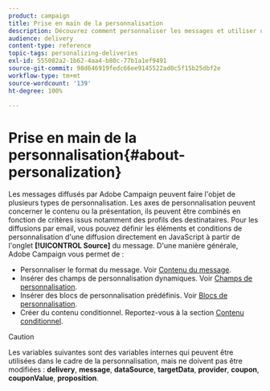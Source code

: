 ```yaml
---
product: campaign
title: Prise en main de la personnalisation
description: Découvrez comment personnaliser les messages et utiliser un contenu conditionnel dans Campaign
audience: delivery
content-type: reference
topic-tags: personalizing-deliveries
exl-id: 555082a2-1b62-4aa4-b80c-77b1a1ef9491
source-git-commit: 98d646919fedc66ee9145522ad0c5f15b25dbf2e
workflow-type: tm+mt
source-wordcount: '139'
ht-degree: 100%

---
```


# Prise en main de la personnalisation{#about-personalization}

Les messages diffusés par Adobe Campaign peuvent faire l&#39;objet de plusieurs types de personnalisation. Les axes de personnalisation peuvent concerner le contenu ou la présentation, ils peuvent être combinés en fonction de critères issus notamment des profils des destinataires. Pour les diffusions par email, vous pouvez définir les éléments et conditions de personnalisation d&#39;une diffusion directement en JavaScript à partir de l&#39;onglet **[!UICONTROL Source]** du message. D&#39;une manière générale, Adobe Campaign vous permet de :

* Personnaliser le format du message. Voir [Contenu du message](../../delivery/using/defining-the-email-content.md#message-content).
* Insérer des champs de personnalisation dynamiques. Voir [Champs de personnalisation](../../delivery/using/personalization-fields.md).
* Insérer des blocs de personnalisation prédéfinis. Voir [Blocs de personnalisation](../../delivery/using/personalization-blocks.md).
* Créer du contenu conditionnel. Reportez-vous à la section [Contenu conditionnel](../../delivery/using/conditional-content.md).

>[!CAUTION]
>
>Les variables suivantes sont des variables internes qui peuvent être utilisées dans le cadre de la personnalisation, mais ne doivent pas être modifiées : **delivery**, **message**, **dataSource**, **targetData**, **provider**, **coupon**, **couponValue**, **proposition**.
